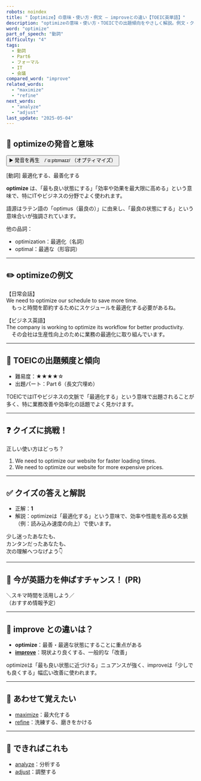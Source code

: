 ```yaml
---
robots: noindex
title: "【optimize】の意味・使い方・例文 ― improveとの違い【TOEIC英単語】"
description: "optimizeの意味・使い方・TOEICでの出題傾向をやさしく解説。例文・クイズ付きでimproveとの違いもわかりやすく学べます。"
word: "optimize"
part_of_speech: "動詞"
difficulty: "4"
tags:
  - 動詞
  - Part6
  - フォーマル
  - IT
  - 会議
compared_word: "improve"
related_words:
  - "maximize"
  - "refine"
next_words:
  - "analyze"
  - "adjust"
last_update: "2025-05-04"
---
```


## 🔰 optimizeの発音と意味

<button class="play-audio" onclick="playTTS('optimize')">
  <span class="play-audio-main">
    ▶️ 発音を再生　/ˈɑːptɪmaɪz/
  </span>
  <span class="play-audio-sub">
    （オプティマイズ）
  </span>
</button>

[動詞] 最適化する、最善化する

**optimize** は、「最も良い状態にする」「効率や効果を最大限に高める」という意味で、特にITやビジネスの分野でよく使われます。

語源はラテン語の「optimus（最良の）」に由来し、「最良の状態にする」という意味合いが強調されています。

他の品詞：  
- optimization：最適化（名詞）
- optimal：最適な（形容詞）

---

## ✏️ optimizeの例文

【日常会話】  
We need to optimize our schedule to save more time.  
　もっと時間を節約するためにスケジュールを最適化する必要があるね。

【ビジネス英語】  
The company is working to optimize its workflow for better productivity.  
　その会社は生産性向上のために業務の最適化に取り組んでいます。

---

## 🎯 TOEICの出題頻度と傾向

- 難易度：★★★★☆
- 出題パート：Part 6（長文穴埋め）

TOEICではITやビジネスの文脈で「最適化する」という意味で出題されることが多く、特に業務改善や効率化の話題でよく見かけます。

---

## ❓ クイズに挑戦！

正しい使い方はどっち？

1. We need to optimize our website for faster loading times.  
2. We need to optimize our website for more expensive prices.

---

## ✅ クイズの答えと解説

- 正解：**1**
- 解説：optimizeは「最適化する」という意味で、効率や性能を高める文脈（例：読み込み速度の向上）で使います。

少し迷ったあなたも、  
カンタンだったあなたも、  
次の理解へつなげよう👇️

---

## 🚀 今が英語力を伸ばすチャンス！ (PR)

<div class="info-center">
＼スキマ時間を活用しよう／<br>  
（おすすめ情報予定）
</div>

---

## 🤔  improve との違いは？

- **optimize**：最善・最適な状態にすることに重点がある
- **[improve](/word/improve)**：現状より良くする、一般的な「改善」

optimizeは「最も良い状態に近づける」ニュアンスが強く、improveは「少しでも良くする」幅広い改善に使われます。

---

## 🧩 あわせて覚えたい

- [maximize](/word/maximize)：最大化する
- [refine](/word/refine)：洗練する、磨きをかける

---

## 📖 できればこれも

- [analyze](/word/analyze)：分析する
- [adjust](/word/adjust)：調整する

<!-- cvid: aid34_bid06 -->
